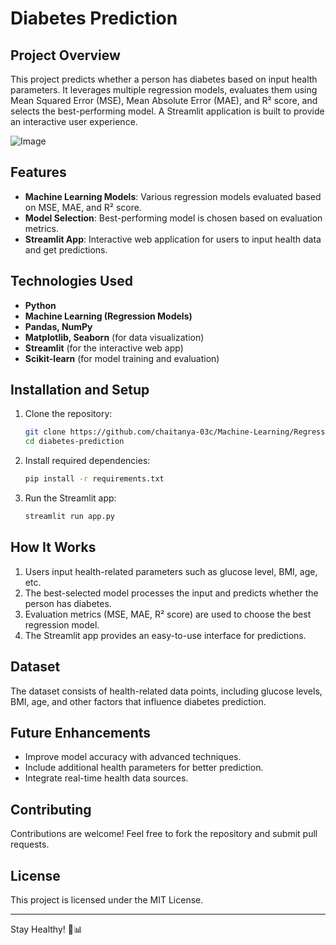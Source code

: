 # Diabetes Prediction

## Project Overview
This project predicts whether a person has diabetes based on input health parameters. It leverages multiple regression models, evaluates them using Mean Squared Error (MSE), Mean Absolute Error (MAE), and R² score, and selects the best-performing model. A Streamlit application is built to provide an interactive user experience.

![Image](https://github.com/user-attachments/assets/72efc093-7b04-4170-b581-17ce31038bd4)

## Features
- **Machine Learning Models**: Various regression models evaluated based on MSE, MAE, and R² score.
- **Model Selection**: Best-performing model is chosen based on evaluation metrics.
- **Streamlit App**: Interactive web application for users to input health data and get predictions.

## Technologies Used
- **Python**
- **Machine Learning (Regression Models)**
- **Pandas, NumPy**
- **Matplotlib, Seaborn** (for data visualization)
- **Streamlit** (for the interactive web app)
- **Scikit-learn** (for model training and evaluation)

## Installation and Setup
1. Clone the repository:
   ```bash
   git clone https://github.com/chaitanya-03c/Machine-Learning/Regression/Diabetes_Project.git
   cd diabetes-prediction
   ```
2. Install required dependencies:
   ```bash
   pip install -r requirements.txt
   ```
3. Run the Streamlit app:
   ```bash
   streamlit run app.py
   ```

## How It Works
1. Users input health-related parameters such as glucose level, BMI, age, etc.
2. The best-selected model processes the input and predicts whether the person has diabetes.
3. Evaluation metrics (MSE, MAE, R² score) are used to choose the best regression model.
4. The Streamlit app provides an easy-to-use interface for predictions.

## Dataset
The dataset consists of health-related data points, including glucose levels, BMI, age, and other factors that influence diabetes prediction.

## Future Enhancements
- Improve model accuracy with advanced techniques.
- Include additional health parameters for better prediction.
- Integrate real-time health data sources.

## Contributing
Contributions are welcome! Feel free to fork the repository and submit pull requests.

## License
This project is licensed under the MIT License.

---
Stay Healthy! 🏥📊

